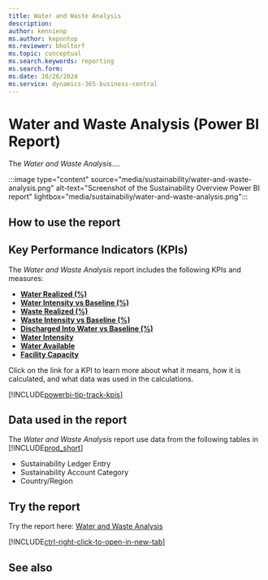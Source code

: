 ```yaml
---
title: Water and Waste Analysis
description: 
author: kennienp
ms.author: kepontop
ms.reviewer: bholtorf
ms.topic: conceptual
ms.search.keywords: reporting
ms.search.form: 
ms.date: 10/26/2024
ms.service: dynamics-365-business-central
---
```


# Water and Waste Analysis (Power BI Report)

The *Water and Waste Analysis*....

:::image type="content" source="media/sustainability/water-and-waste-analysis.png" alt-text="Screenshot of the Sustainability Overview Power BI report" lightbox="media/sustainabiliy/water-and-waste-analysis.png":::


## How to use the report



## Key Performance Indicators (KPIs)

The *Water and Waste Analysis* report includes the following KPIs and measures: 

- [**Water Realized (%)**](sustainability-powerbi-kpis.md#water-realized-)
- [**Water Intensity vs Baseline (%)**](sustainability-powerbi-kpis.md#water-intensity-vs-baseline-)
- [**Waste Realized (%)**](sustainability-powerbi-kpis.md#waste-realized-)
- [**Waste Intensity vs Baseline (%)**](sustainability-powerbi-kpis.md#waste-intensity-vs-baseline-)
- [**Discharged Into Water vs Baseline (%)**](sustainability-powerbi-kpis.md#discharged-into-water-vs-baseline-)
- [**Water Intensity**](sustainability-powerbi-kpis.md#water-intensity)
- [**Water Available**](sustainability-powerbi-kpis.md#water-available)
- [**Facility Capacity**](sustainability-powerbi-kpis.md#facility-capactity)


Click on the link for a KPI to learn more about what it means, how it is calculated, and what data was used in the calculations. 

[!INCLUDE[powerbi-tip-track-kpis](includes/powerbi-tip-track-kpis.md)]


## Data used in the report

The *Water and Waste Analysis* report use data from the following tables in [!INCLUDE[prod_short](includes/prod_short.md)]

- Sustainability Ledger Entry
- Sustainability Account Category
- Country/Region


## Try the report

Try the report here: [Water and Waste Analysis](https://businesscentral.dynamics.com?page=37087)

[!INCLUDE[ctrl-right-click-to-open-in-new-tab](includes/ctrl-right-click-to-open-in-new-tab.md)]

## See also